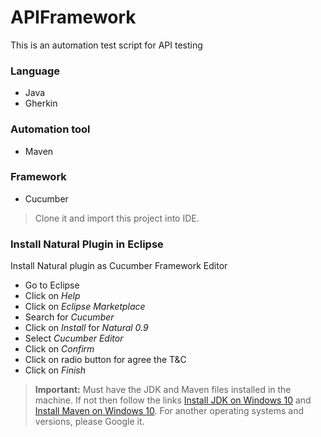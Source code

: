 # APIFramework
This is an automation test script for API testing
### Language
* Java
* Gherkin
### Automation tool
* Maven
### Framework
* Cucumber

> Clone it and import this project into IDE.

### Install Natural Plugin in Eclipse
Install Natural plugin as Cucumber Framework Editor
* Go to Eclipse
* Click on *Help*
* Click on *Eclipse Marketplace*
* Search for *Cucumber*
* Click on *Install* for *Natural 0.9*
* Select *Cucumber Editor*
* Click on *Confirm*
* Click on radio button for agree the T&C
* Click on *Finish*

> **Important:** Must have the JDK and Maven files installed in the machine. If not then follow the links [Install JDK on Windows 10](https://www.youtube.com/watch?v=IJ-PJbvJBGs) and [Install Maven on Windows 10](https://www.youtube.com/watch?v=RfCWg5ay5B0). For another operating systems and versions, please Google it.
